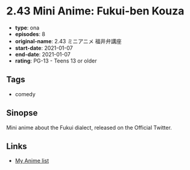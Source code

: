 # 2.43 Mini Anime: Fukui-ben Kouza

-   **type**: ona
-   **episodes**: 8
-   **original-name**: 2.43 ミニアニメ 福井弁講座
-   **start-date**: 2021-01-07
-   **end-date**: 2021-01-07
-   **rating**: PG-13 - Teens 13 or older

## Tags

-   comedy

## Sinopse

Mini anime about the Fukui dialect, released on the Official Twitter.

## Links

-   [My Anime list](https://myanimelist.net/anime/46003/243_Mini_Anime__Fukui-ben_Kouza)
